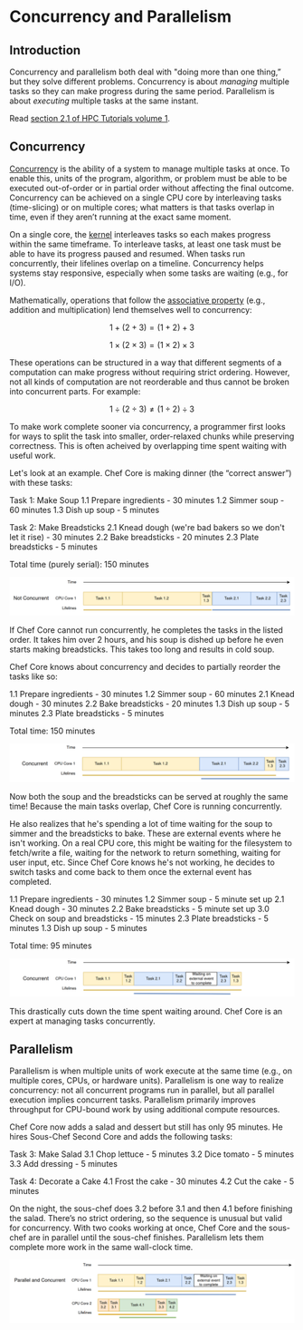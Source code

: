 ---
---
# Concurrency and Parallelism

## Introduction
Concurrency and parallelism both deal with "doing more than one thing,” but they solve different problems. Concurrency is about *managing* multiple tasks so they can make progress during the same period. Parallelism is about *executing* multiple tasks at the same instant.

Read [section 2.1 of HPC Tutorials volume 1](EijkhoutHPCTutorialsVol1.pdf#chapter.2).

## Concurrency

[Concurrency](https://en.wikipedia.org/wiki/Concurrency_(computer_science)) is the ability of a system to manage multiple tasks at once. To enable this, units of the program, algorithm, or problem must be able to be executed out-of-order or in partial order without affecting the final outcome. Concurrency can be achieved on a single CPU core by interleaving tasks (time-slicing) or on multiple cores; what matters is that tasks overlap in time, even if they aren’t running at the exact same moment.

On a single core, the [kernel](https://en.wikipedia.org/wiki/Kernel_(operating_system)) interleaves tasks so each makes progress within the same timeframe. To interleave tasks, at least one task must be able to have its progress paused and resumed. When tasks run concurrently, their lifelines overlap on a timeline. Concurrency helps systems stay responsive, especially when some tasks are waiting (e.g., for I/O).

Mathematically, operations that follow the [associative property](https://en.wikipedia.org/wiki/Associative_property) (e.g., addition and multiplication) lend themselves well to concurrency:

$$1 + (2 + 3) = (1 + 2) + 3$$

$$1 \times (2 \times 3) = (1 \times 2) \times 3$$

These operations can be structured in a way that different segments of a computation can make progress without requiring strict ordering. However, not all kinds of computation are not reorderable and thus cannot be broken into concurrent parts. For example:

$$1 \div (2 \div 3) \ne (1 \div 2) \div 3$$

To make work complete sooner via concurrency, a programmer first looks for ways to split the task into smaller, order-relaxed chunks while preserving correctness. This is often acheived by overlapping time spent waiting with useful work.


Let's look at an example. Chef Core is making dinner (the “correct answer”) with these tasks:

Task 1: Make Soup
1.1 Prepare ingredients - 30 minutes
1.2 Simmer soup - 60 minutes
1.3 Dish up soup - 5 minutes

Task 2: Make Breadsticks
2.1 Knead dough (we're bad bakers so we don't let it rise) - 30 minutes
2.2 Bake breadsticks - 20 minutes
2.3 Plate breadsticks - 5 minutes

Total time (purely serial): 150 minutes

![not_concurrent.png](../img/not_concurrent.png)

If Chef Core cannot run concurrently, he completes the tasks in the listed order. It takes him over 2 hours, and his soup is dished up before he even starts making breadsticks. This takes too long and results in cold soup.

Chef Core knows about concurrency and decides to partially reorder the tasks like so:

1.1 Prepare ingredients - 30 minutes
1.2 Simmer soup - 60 minutes 
2.1 Knead dough - 30 minutes
2.2 Bake breadsticks - 20 minutes
1.3 Dish up soup - 5 minutes
2.3 Plate breadsticks - 5 minutes

Total time: 150 minutes

![concurrent_1.png](../img/concurrent_1.png)

Now both the soup and the breadsticks can be served at roughly the same time! Because the main tasks overlap, Chef Core is running concurrently. 

He also realizes that he's spending a lot of time waiting for the soup to simmer and the breadsticks to bake. These are external events where he isn't working. On a real CPU core, this might be waiting for the filesystem to fetch/write a file, waiting for the network to return something, waiting for user input, etc. Since Chef Core knows he's not working, he decides to switch tasks and come back to them once the external event has completed.

1.1 Prepare ingredients - 30 minutes
1.2 Simmer soup - 5 minute set up
2.1 Knead dough - 30 minutes
2.2 Bake breadsticks - 5 minute set up
3.0 Check on soup and breadsticks - 15 minutes
2.3 Plate breadsticks - 5 minutes
1.3 Dish up soup - 5 minutes

Total time: 95 minutes

![concurrent_2.png](../img/concurrent_2.png)

This drastically cuts down the time spent waiting around. Chef Core is an expert at managing tasks concurrently.

## Parallelism
Parallelism is when multiple units of work execute at the same time (e.g., on multiple cores, CPUs, or hardware units). Parallelism is one way to realize concurrency: not all concurrent programs run in parallel, but all parallel execution implies concurrent tasks. Parallelism primarily improves throughput for CPU-bound work by using additional compute resources.

Chef Core now adds a salad and dessert but still has only 95 minutes. He hires Sous-Chef Second Core and adds the following tasks:

Task 3: Make Salad
3.1 Chop lettuce - 5 minutes
3.2 Dice tomato - 5 minutes
3.3 Add dressing - 5 minutes

Task 4: Decorate a Cake
4.1 Frost the cake - 30 minutes
4.2 Cut the cake - 5 minutes

On the night, the sous-chef does 3.2 before 3.1 and then 4.1 before finishing the salad. There’s no strict ordering, so the sequence is unusual but valid for concurrency. With two cooks working at once, Chef Core and the sous-chef are in parallel until the sous-chef finishes. Parallelism lets them complete more work in the same wall-clock time.

![parallel.png](../img/parallel.png)